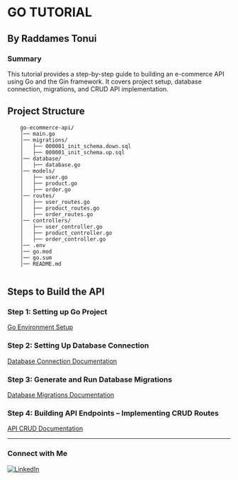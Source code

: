 # GO TUTORIAL
## By Raddames Tonui

### Summary
This tutorial provides a step-by-step guide to building an e-commerce API using Go and the Gin framework. It covers project setup, database connection, migrations, and CRUD API implementation.

## Project Structure
```
	go-ecommerce-api/
	│── main.go
	│── migrations/
	│   ├── 000001_init_schema.down.sql
	│   ├── 000001_init_schema.up.sql
	│── database/
	│   ├── database.go
	│── models/
	│   ├── user.go
	│   ├── product.go
	│   ├── order.go
	│── routes/
	│   ├── user_routes.go
	│   ├── product_routes.go
	│   ├── order_routes.go
	│── controllers/
	│   ├── user_controller.go
	│   ├── product_controller.go
	│   ├── order_controller.go
	│── .env
	│── go.mod
	│── go.sum
	│── README.md
	
```

## Steps to Build the API

### Step 1: Setting up Go Project
[Go Environment Setup](documentation/1_GoSetUp.md)

### Step 2: Setting Up Database Connection
[Database Connection Documentation](documentation/2_DabaseConnection.md)

### Step 3: Generate and Run Database Migrations
[Database Migrations Documentation](documentation/3_DatabaseMigrations.md)

### Step 4: Building API Endpoints – Implementing CRUD Routes
[API CRUD Documentation](documentation/4_GoGinCrudApi.md)

---
### Connect with Me
[![LinkedIn](https://img.shields.io/badge/LinkedIn-blue?style=for-the-badge)](https://www.linkedin.com/in/raddames-tonui-01a751277/)

